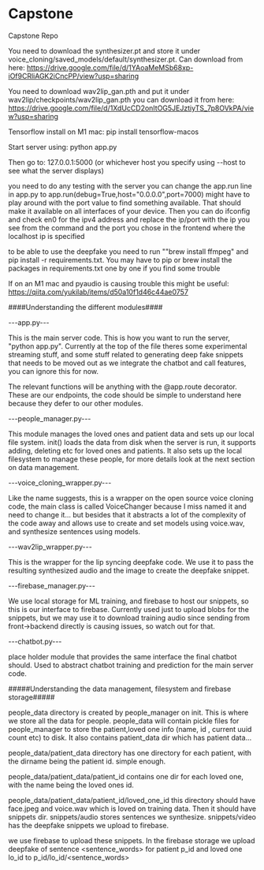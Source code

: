 # Capstone
Capstone Repo

You need to download the synthesizer.pt and store it under   voice_cloning/saved_models/default/synthesizer.pt. Can download from here: https://drive.google.com/file/d/1YAoaMeMSb68xp-iOf9CRliAGK2iCncPP/view?usp=sharing


You need to download wav2lip_gan.pth and put it under wav2lip/checkpoints/wav2lip_gan.pth you can download it from here: https://drive.google.com/file/d/1XdUcCD2onItOG5JEJztiyTS_7p8OVkPA/view?usp=sharing

Tensorflow install on M1 mac: pip install tensorflow-macos

Start server using: python app.py

Then go to: 127.0.0.1:5000 (or whichever host you specify using --host to see what the server displays)

you need to do any testing with the server you can change the app.run line in app.py to app.run(debug=True,host="0.0.0.0",port=7000) might have to play around with the port value to find something available. That should make it available on all interfaces of your device. Then you can do ifconfig and check en0 for the ipv4 address and replace the ip/port with the ip you see from the command and the port you chose in the frontend where the localhost ip is specified


to be able to use the deepfake you need to run ""brew install ffmpeg" and pip install -r requirements.txt. You may have to pip or brew install the packages in requirements.txt one by one if you find some trouble

If on an M1 mac and pyaudio is causing trouble this might be useful: https://qiita.com/yukilab/items/d50a10f1d46c44ae0757

####Understanding the different modules####

---app.py---

This is the main server code. This is how you want to run the server, "python app.py". Currently at the top of the file theres some experimental streaming stuff, and some stuff related to generating deep fake snippets that needs to be moved out as we integrate the chatbot and call features, you can ignore this for now.

The relevant functions will be anything with the @app.route decorator. These are our endpoints, the code should be simple to understand here because they defer to our other modules.

---people_manager.py---

This module manages the loved ones and patient data and sets up our local file system. init() loads the data from disk when the server is run, it supports adding, deleting etc for loved ones and patients. It also sets up the local filesystem to manage these people, for more details look at the next section on data management.

---voice_cloning_wrapper.py---

Like the name suggests, this is a wrapper on the open source voice cloning code, the main class is called VoiceChanger because I miss named it and need to change it... but besides that it abstracts a lot of the complexity of the code away and allows use to create and set models using voice.wav, and synthesize sentences using models.

---wav2lip_wrapper.py---

This is the wrapper for the lip syncing deepfake code. We use it to pass the resulting synthesized audio and the image to create the deepfake snippet.

---firebase_manager.py---

We use local storage for ML training, and firebase to host our snippets, so this is our interface to firebase. Currently used just to upload blobs for the snippets, but we may use it to download training audio since sending from front->backend directly is causing issues, so watch out for that.


---chatbot.py---

place holder module that provides the same interface the final chatbot should. Used to abstract chatbot training and prediction for the main server code.

#####Understanding the data management, filesystem and firebase storage#####

people_data directory is created by people_manager on init. This is where we store all the data for people. people_data will contain pickle files for people_manager to store the patient,loved one info (name, id , current uuid count etc) to disk. It also contains patient_data dir which has patient data...

people_data/patient_data directory has one directory for each patient, with the dirname being the patient id. simple enough.

people_data/patient_data/patient_id contains one dir for each loved one, with the name being the loved ones id.

people_data/patient_data/patient_id/loved_one_id this directory should have face.jpeg and voice.wav which is loved on training data. Then it should have snippets dir. snippets/audio stores sentences we synthesize. snippets/video has the deepfake snippets we upload to firebase.

we use firebase to upload these snippets. In the firebase storage we upload deepfake of sentence <sentence_words> for patient p_id and loved one lo_id to p_id/lo_id/<sentence_words>
